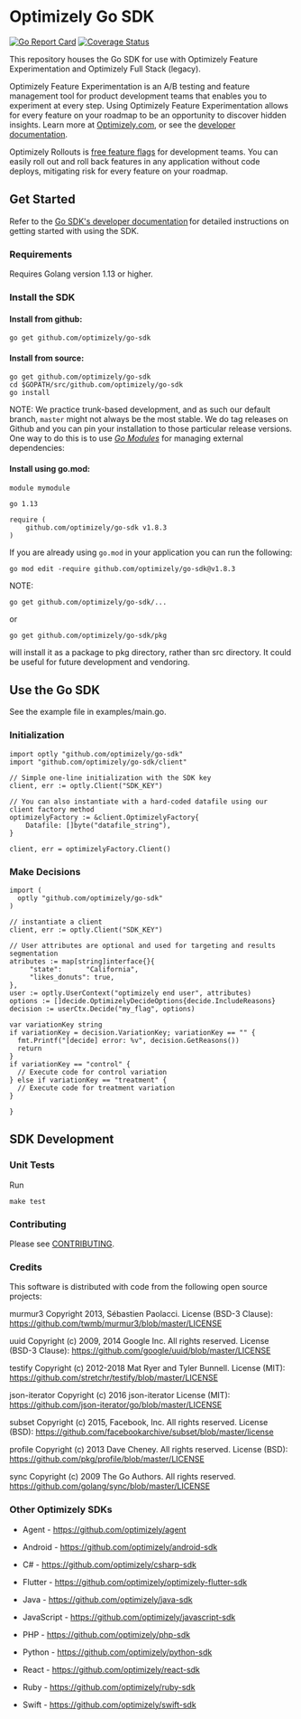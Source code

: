 # Optimizely Go SDK

[![Go Report Card](https://goreportcard.com/badge/github.com/optimizely/go-sdk)](https://goreportcard.com/report/github.com/optimizely/go-sdk)
[![Coverage Status](https://coveralls.io/repos/github/optimizely/go-sdk/badge.svg?branch=master)](https://coveralls.io/github/optimizely/go-sdk?branch=master)


This repository houses the Go SDK for use with Optimizely Feature Experimentation and Optimizely Full Stack (legacy).

Optimizely Feature Experimentation is an A/B testing and feature management tool for product development teams that enables you to experiment at every step. Using Optimizely Feature Experimentation allows for every feature on your roadmap to be an opportunity to discover hidden insights. Learn more at [Optimizely.com](https://www.optimizely.com/products/experiment/feature-experimentation/), or see the [developer documentation](https://docs.developers.optimizely.com/experimentation/v4.0.0-full-stack/docs/welcome).

Optimizely Rollouts is [free feature flags](https://www.optimizely.com/free-feature-flagging/) for development teams. You can easily roll out and roll back features in any application without code deploys, mitigating risk for every feature on your roadmap.

## Get Started

Refer to the [Go SDK's developer documentation](https://docs.developers.optimizely.com/experimentation/v4.0.0-full-stack/docs/go-sdk) for detailed instructions on getting started with using the SDK.
  
### Requirements  

Requires Golang version 1.13 or higher.

### Install the SDK

#### Install from github:

```$sh
go get github.com/optimizely/go-sdk
```

#### Install from source:
```$sh
go get github.com/optimizely/go-sdk
cd $GOPATH/src/github.com/optimizely/go-sdk
go install
```

NOTE:
We practice trunk-based development, and as such our default branch, `master` might not always be the most stable. We do tag releases on Github and you can pin your installation to those particular release versions. One way to do this is to use [*Go Modules*](https://blog.golang.org/using-go-modules) for managing external dependencies:

#### Install using go.mod:

```
module mymodule

go 1.13

require (
	github.com/optimizely/go-sdk v1.8.3
)
```

If you are already using `go.mod` in your application you can run the following:

```
go mod edit -require github.com/optimizely/go-sdk@v1.8.3
```

NOTE:
```$sh
go get github.com/optimizely/go-sdk/...
```
or
```$sh
go get github.com/optimizely/go-sdk/pkg
```
will install it as a package to pkg directory, rather than src directory. It could be useful for future development and vendoring.


## Use the Go SDK

See the example file in examples/main.go.

### Initialization

```
import optly "github.com/optimizely/go-sdk"
import "github.com/optimizely/go-sdk/client"

// Simple one-line initialization with the SDK key
client, err := optly.Client("SDK_KEY")

// You can also instantiate with a hard-coded datafile using our client factory method
optimizelyFactory := &client.OptimizelyFactory{
	Datafile: []byte("datafile_string"),
}

client, err = optimizelyFactory.Client()

```
### Make Decisions
```
import (
  optly "github.com/optimizely/go-sdk"
)

// instantiate a client
client, err := optly.Client("SDK_KEY")

// User attributes are optional and used for targeting and results segmentation
atributes := map[string]interface{}{
     "state":      "California",
     "likes_donuts": true,
}, 
user := optly.UserContext("optimizely end user", attributes)
options := []decide.OptimizelyDecideOptions{decide.IncludeReasons}
decision := userCtx.Decide("my_flag", options)

var variationKey string
if variationKey = decision.VariationKey; variationKey == "" {
  fmt.Printf("[decide] error: %v", decision.GetReasons())
  return
}
if variationKey == "control" {
  // Execute code for control variation
} else if variationKey == "treatment" {
  // Execute code for treatment variation
}

}
```

## SDK Development

### Unit Tests

Run 
``` 
make test 
```

### Contributing

Please see [CONTRIBUTING](https://github.com/optimizely/go-sdk/blob/master/CONTRIBUTING.md).

### Credits

This software is distributed with code from the following open source projects:

murmur3
Copyright 2013, Sébastien Paolacci.
License (BSD-3 Clause): https://github.com/twmb/murmur3/blob/master/LICENSE

uuid
Copyright (c) 2009, 2014 Google Inc. All rights reserved.
License (BSD-3 Clause): https://github.com/google/uuid/blob/master/LICENSE

testify
Copyright (c) 2012-2018 Mat Ryer and Tyler Bunnell.
License (MIT): https://github.com/stretchr/testify/blob/master/LICENSE

json-iterator
Copyright (c) 2016 json-iterator
License (MIT): https://github.com/json-iterator/go/blob/master/LICENSE

subset
Copyright (c) 2015, Facebook, Inc. All rights reserved.
License (BSD): https://github.com/facebookarchive/subset/blob/master/license

profile
Copyright (c) 2013 Dave Cheney. All rights reserved.
License (BSD): https://github.com/pkg/profile/blob/master/LICENSE

sync
Copyright (c) 2009 The Go Authors. All rights reserved.
https://github.com/golang/sync/blob/master/LICENSE

### Other Optimizely SDKs

- Agent - https://github.com/optimizely/agent

- Android - https://github.com/optimizely/android-sdk

- C# - https://github.com/optimizely/csharp-sdk

- Flutter - https://github.com/optimizely/optimizely-flutter-sdk

- Java - https://github.com/optimizely/java-sdk

- JavaScript - https://github.com/optimizely/javascript-sdk

- PHP - https://github.com/optimizely/php-sdk

- Python - https://github.com/optimizely/python-sdk

- React - https://github.com/optimizely/react-sdk

- Ruby - https://github.com/optimizely/ruby-sdk

- Swift - https://github.com/optimizely/swift-sdk